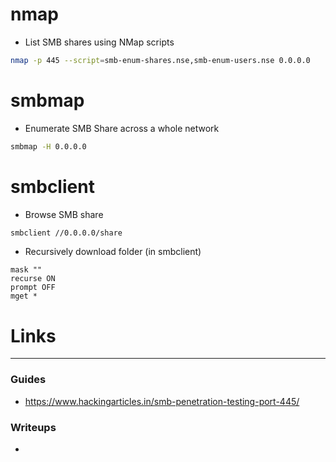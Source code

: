 
# nmap
- List SMB shares using NMap scripts
```sh
nmap -p 445 --script=smb-enum-shares.nse,smb-enum-users.nse 0.0.0.0
```

# smbmap
- Enumerate SMB Share across a whole network
```sh
smbmap -H 0.0.0.0
```

# smbclient
- Browse SMB share
```sh
smbclient //0.0.0.0/share
```

- Recursively download folder (in smbclient)
```
mask ""
recurse ON
prompt OFF
mget *
```

# Links
___
### Guides
- https://www.hackingarticles.in/smb-penetration-testing-port-445/

### Writeups
- 